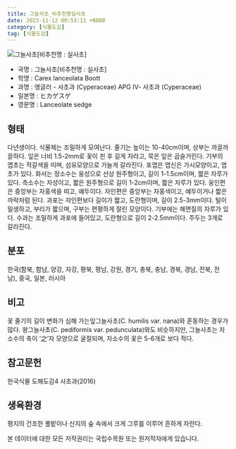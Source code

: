 ```yaml
---
title: 그늘사초_비추천명실사초
date: 2023-11-12 00:53:11 +0800
category: [식물도감]
tag: [식물도감]
---
```




![그늘사초[비추천명 : 실사초]](/fileUpload/plants/basic/Cyperaceae/Carex/4922/1_th2.JPG)
- 국명 : 그늘사초[비추천명 : 실사초]
- 학명 : Carex lanceolata Boott
- 과명 : 앵글러 - 사초과 (Cyperaceae) APG Ⅳ- 사초과 (Cyperaceae)
- 일본명 : ヒカゲスゲ
- 영문명 : Lanceolate sedge


## 형태
다년생이다. 식물체는 조밀하게 모여난다. 줄기는 높이는 10-40cm이며, 상부는 까끌까끌하다. 잎은 너비 1.5-2mm로 꽃이 핀 후 길게 자라고, 묵은 잎은 곱슬거린다. 기부의 엽초는 적갈색을 띠며, 섬유모양으로 가늘게 갈라진다. 포엽은 엽신은 가시모양이고, 엽초가 있다. 화서는 정소수는 웅성으로 선상 원주형이고, 길이 1-1.5cm이며, 짧은 자루가 있다. 측소수는 자성이고, 짧은 원주형으로 길이 1-2cm이며, 짧은 자루가 있다. 웅인편은 중앙부는 자홍색을 띠고, 예두이다. 자인편은 중앙부는 자홍색이고, 예두이거나 짧은 까락처럼 된다. 과포는 자인편보다 길이가 짧고, 도란형이며, 길이 2.5-3mm이다. 털이 밀생하고, 부리가 짧으며, 구부는 편평하게 잘린 모양이다. 기부에는 해면질의 자루가 있다. 수과는 조밀하게 과포에 들어있고, 도란형으로 길이 2-2.5mm이다. 주두는 3개로 갈라진다.
## 분포
한국(함북, 함남, 양강, 자강, 평북, 평남, 강원, 경기, 충북, 충남, 경북, 경남, 전북, 전남), 중국, 일본, 러시아
## 비고
꽃 줄기의 길이 변화가 심해 가는잎그늘사초(C. humilis var. nana)와 혼동하는 경우가 많다. 왕그늘사초(C. pediformis var. pedunculata)와도 비슷하지만, 그늘사초는 자소수의 축이 ‘之’자 모양으로 굴절되며, 자소수의 꽃은 5-6개로 보다 적다.
## 참고문헌
한국식물 도해도감4 사초과(2016)
## 생육환경
평지의 건조한 풀밭이나 산지의 숲 속에서 크게 그루를 이루어 흔하게 자란다.






본 데이터에 대한 모든 저작권리는 국립수목원 또는 원저작자에게 있습니다.
